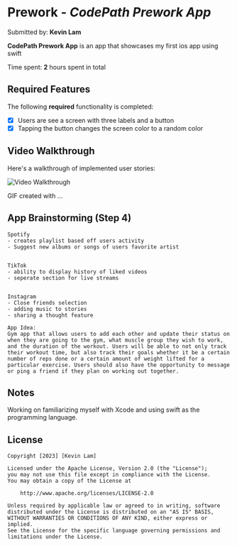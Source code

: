 # Prework - *CodePath Prework App*

Submitted by: **Kevin Lam**

**CodePath Prework App** is an app that showcases my first ios app using swift

Time spent: **2** hours spent in total

## Required Features

The following **required** functionality is completed:

- [x] Users are see a screen with three labels and a button
- [x] Tapping the button changes the screen color to a random color
 
## Video Walkthrough

Here's a walkthrough of implemented user stories:

<img src='http://i.imgur.com/link/to/your/gif/file.gif' title='Video Walkthrough' width='' alt='Video Walkthrough' />

<!-- Replace this with whatever GIF tool you used! -->
GIF created with ...  
<!-- Recommended tools:
[Kap](https://getkap.co/) for macOS
[ScreenToGif](https://www.screentogif.com/) for Windows
[peek](https://github.com/phw/peek) for Linux. -->

## App Brainstorming (Step 4)
    
    Spotify
    - creates playlist based off users activity
    - Suggest new albums or songs of users favorite artist

    
    TikTok
    - ability to display history of liked videos
    - seperate section for live streams
    

    Instagram 
    - Close friends selection
    - adding music to stories 
    - sharing a thought feature 
    
    App Idea:
    Gym app that allows users to add each other and update their status on when they are going to the gym, what muscle group they wish to work, and the duration of the workout. Users will be able to not only track their workout time, but also track their goals whether it be a certain number of reps done or a certain amount of weight lifted for a particular exercise. Users should also have the opportunity to message or ping a friend if they plan on working out together.
    
## Notes
Working on familiarizing myself with Xcode and using swift as the programming language. 

## License

    Copyright [2023] [Kevin Lam]

    Licensed under the Apache License, Version 2.0 (the "License");
    you may not use this file except in compliance with the License.
    You may obtain a copy of the License at

        http://www.apache.org/licenses/LICENSE-2.0

    Unless required by applicable law or agreed to in writing, software
    distributed under the License is distributed on an "AS IS" BASIS,
    WITHOUT WARRANTIES OR CONDITIONS OF ANY KIND, either express or implied.
    See the License for the specific language governing permissions and
    limitations under the License.
